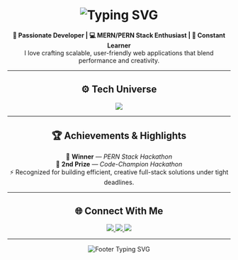 <!-- HEADER -->
<h1 align="center">
  <img src="https://readme-typing-svg.herokuapp.com?font=Orbitron&size=28&duration=3500&pause=1000&color=BC13FE&center=true&vCenter=true&width=500&lines=Hey+There!+I'm+Adarsh+Yadav;Full+Stack+(PERN)+Developer;Hackathon+Enthusiast+💡" alt="Typing SVG" />
</h1>

<!-- INTRO -->
<p align="center">
  <strong>🚀 Passionate Developer | 💻 MERN/PERN Stack Enthusiast | 🧠 Constant Learner</strong><br/>
  I love crafting scalable, user-friendly web applications that blend performance and creativity.
</p>

---

<!-- TECH STACK -->
<h2 align="center">⚙️ Tech Universe</h2>
<p align="center">
  <img src="https://skillicons.dev/icons?i=react,nodejs,express,postgresql,mongodb,js,ts,html,css,tailwind,git,github,vscode&theme=dark" />
</p>

---

<!-- ACHIEVEMENTS -->
<h2 align="center">🏆 Achievements & Highlights</h2>
<p align="center">
  🥇 <strong>Winner</strong> — <em>PERN Stack Hackathon</em> <br/>
  🥈 <strong>2nd Prize</strong> — <em>Code-Champion Hackathon</em> <br/>
  ⚡ Recognized for building efficient, creative full-stack solutions under tight deadlines.
</p>

---

<!-- CONNECT -->
<h2 align="center">🌐 Connect With Me</h2>
<p align="center">
  <a href="https://github.com/adarshy129" target="_blank">
    <img src="https://img.shields.io/badge/GitHub-0D1117?style=for-the-badge&logo=github&logoColor=BC13FE" />
  </a>
  <a href="https://www.linkedin.com/in/adarsh-yadav-b28649219" target="_blank">
    <img src="https://img.shields.io/badge/LinkedIn-0D1117?style=for-the-badge&logo=linkedin&logoColor=BC13FE" />
  </a>
  <a href="mailto:adarshy129@gmail.com" target="_blank">
    <img src="https://img.shields.io/badge/Email-0D1117?style=for-the-badge&logo=gmail&logoColor=BC13FE" />
  </a>
</p>

---

<!-- FOOTER -->
<p align="center">
  <img src="https://readme-typing-svg.herokuapp.com?font=Fira+Code&size=20&duration=2500&pause=1000&color=BC13FE&center=true&vCenter=true&width=435&lines=Code.+Create.+Innovate.;Build.+Break.+Repeat.;Dream+%7C+Design+%7C+Develop" alt="Footer Typing SVG" />
</p>
